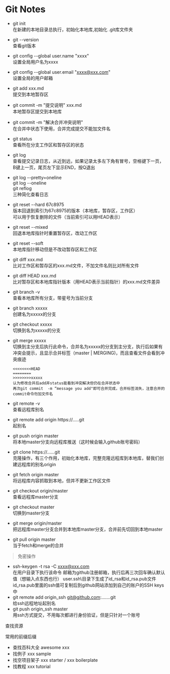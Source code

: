 # Git Notes

* git init  
  在新建的本地目录总执行，初始化本地库,初始化 .git库文件夹

* git --version  
  查看git版本

* git config --global user.name "xxxx"  
  设置全局用户名为xxxx

* git config --global user.email "xxxx@xxx.com"  
  设置全局的用户邮箱

* git add xxx.md  
  提交到本地暂存区

* git commit -m "提交说明" xxx.md  
  本地暂存区提交到本地库

* git commit -m "解决合并冲突说明"  
  在合并中状态下使用，合并完成提交不能加文件名

* git status  
  查看所在分支工作区和暂存区的状态

* git log  
  查看提交记录日志，从近到远，如果记录太多左下角有冒号，空格键下一页，B键上一页，尾页左下显示END，按Q退出

* git log --pretty=oneline  
  git log --oneline  
  git reflog  
  三种简化查看日志

* git reset --hard 67c8975  
  版本回退到索引为67c8975的版本（本地库，暂存区，工作区）  
  可以用于恢复删除的文件（当前索引可以用HEAD表示）

* git reset --mixed  
  回退本地库指针时重置暂存区，改动工作区

* git reset --soft  
  本地库指针移动但是不改动暂存区和工作区

* git diff xxx.md  
  比对工作区和暂存区的xxx.md文件，不加文件名则比对所有文件

* git diff HEAD xxx.md  
  比对暂存区和本地库指针版本（用HEAD表示当前指针）的xxx.md文件差异

* git branch -v  
  查看本地库所有分支，带星号为当前分支

* git branch xxxxx  
  创建名为xxxxx的分支

* git checkout xxxxx  
  切换到名为xxxxx的分支

* git merge xxxxx  
  切换到主分支后执行此命令，合并名为xxxxx的分支到主分支，执行后如果有冲突会提示，且显示合并标签（master | MERGING)，而且查看文件会看到冲突痕迹

  ```
  <<<<<<<<HEAD
  ========
  >>>>>>>>xxxxx
  认为修改合并后add并status能看到冲突解决但仍在合并状态中
  再次git commit  -m “message you add"即可合并完成，合并标签消失，注意合并的commit命令勿加文件名
  ```

* git remote -v  
  查看远程库别名

* git remote add origin https://.....git  
  起别名

* git push origin master  
  将本地master分支向远程库推送（这时候会输入github账号密码）

* git clone https://......git  
  克隆操作，有三个作用，初始化本地库，完整克隆远程库到本地库，替我们创建远程库的别名origin

* git fetch origin master  
  将远程库内容抓取到本地，但并不更新工作区文件

* git checkout origin/master  
  查看远程库master分支

* git checkout master  
  切换到master分支

* git merge origin/master  
  把远程库master分支合并到本地库master分支，合并前先切回到本地master

* git pull origin master  
  当于fetch和merge的合并

> 免密操作
* ssh-keygen  -t rsa -C xxxx@xxx.com  
  在用户目录下执行该命令
  邮箱为github注册邮箱，执行后再三次回车确认默认值（想输入点东西也行）
  user\.ssh\目录下生成了id_rsa和id_rsa.pub文件
  id_rsa.pub里面的ssh值可复制后到github网站添加到自己的账户的SSH keys中
* git remote add origin_ssh git@github.com:…….git  
  给ssh远程地址起别名
* git push origin_ssh master  
  用ssh方式提交，不用每次都进行身份验证，但是只针对一个账号



查找资源

常用的前缀后缀

- 查找百科大全 awesome xxx
- 找例子 xxx sample
- 找空项目架子 xxx starter / xxx boilerplate
- 找教程 xxx tutorial

